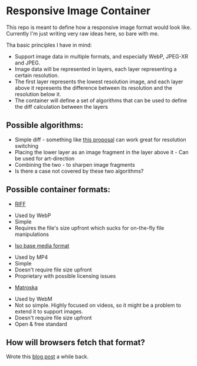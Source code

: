 # Responsive Image Container

This repo is meant to define how a responsive image format would look
like.
Currently I'm just writing very raw ideas here, so bare with me.

Tha basic principles I have in mind:
* Support image data in multiple formats, and especially WebP, JPEG-XR
  and JPEG.
* Image data will be represented in layers, each layer representing a
  certain resolution.
* The first layer represents the lowest resolution image, and each layer above it
  represents the difference between its resolution and the resolution
below it.
* The container will define a set of algorithms that can be used to
  define the diff calculation between the layers

## Possible algorithms:
* Simple diff - something like [this
  proposal](http://fremycompany.com/BG/2012/Responsive-Image-Protocol-proposal-908/)
can work great for resolution switching
* Placing the lower layer as an image fragment in the layer above it -
  Can be used for art-direction
* Combining the two - to sharpen image fragments
* Is there a case not covered by these two algorithms?

## Possible container formats:
* [RIFF](http://en.wikipedia.org/wiki/Resource_Interchange_File_Format)
 - Used by WebP
 - Simple
 - Requires the file's size upfront which sucks for on-the-fly file manipulations
* [Iso base media format](http://en.wikipedia.org/wiki/ISO_base_media_file_format)
 - Used by MP4
 - Simple
 - Doesn't require file size upfront
 - Proprietary with possible licensing issues
* [Matroska](http://www.matroska.org/technical/specs/index.html)
 - Used by WebM
 - Not so simple. Highly focused on videos, so it might be a problem to extend it to support images.
 - Doesn't require file size upfront
 - Open & free standard


## How will browsers fetch that format?
Wrote this [blog
post](http://blog.yoav.ws/2012/08/Fetching-responsive-image-format) a
while back.



